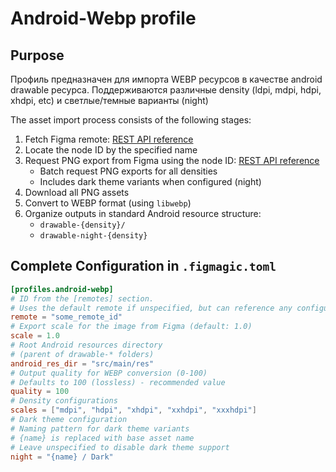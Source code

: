 # Android-Webp profile

## Purpose

Профиль предназначен для импорта WEBP ресурсов в качестве android drawable ресурса. Поддерживаются различные density (ldpi, mdpi, hdpi, xhdpi, etc) и светлые/темные варианты (night)

The asset import process consists of the following stages:
1. Fetch Figma remote: [REST API reference](https://www.figma.com/developers/api#get-file-nodes-endpoint)
1. Locate the node ID by the specified name
1. Request PNG export from Figma using the node ID: [REST API reference](https://www.figma.com/developers/api#get-images-endpoint)
    - Batch request PNG exports for all densities
    - Includes dark theme variants when configured (night)
1. Download all PNG assets
1. Convert to WEBP format (using `libwebp`)
1. Organize outputs in standard Android resource structure: 
    - `drawable-{density}/`
    - `drawable-night-{density}`

## Complete Configuration in `.figmagic.toml`

```toml
[profiles.android-webp]
# ID from the [remotes] section. 
# Uses the default remote if unspecified, but can reference any configured remote
remote = "some_remote_id"
# Export scale for the image from Figma (default: 1.0)
scale = 1.0
# Root Android resources directory
# (parent of drawable-* folders)
android_res_dir = "src/main/res"
# Output quality for WEBP conversion (0-100)
# Defaults to 100 (lossless) - recommended value
quality = 100
# Density configurations
scales = ["mdpi", "hdpi", "xhdpi", "xxhdpi", "xxxhdpi"]
# Dark theme configuration 
# Naming pattern for dark theme variants
# {name} is replaced with base asset name
# Leave unspecified to disable dark theme support
night = "{name} / Dark"
```
